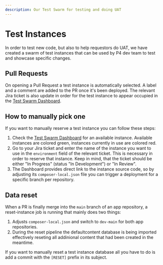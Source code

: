 ```yaml
---
description: Our Test Swarm for testing and doing UAT
---
```


# Test Instances

In order to test new code, but also to help requestors do UAT, we have created a swarm of test instances that can be used by P4 dev team to test and showcase specific changes.

## Pull Requests

On opening a Pull Request a test instance is automatically selected. A label and a comment are added to the PR once it's been deployed. The relevant Jira ticket is also update in order for the test instance to appear occupied in the [Test Swarm Dashboard](https://greenpeace.github.io/planet4-test-swarm/).

## How to manually pick one

If you want to manually reserve a test instance you can follow these steps:

1. Check the [Test Swarm Dashboard](https://greenpeace.github.io/planet4-test-swarm/) for an available instance. Available instances are colored green, instances currently in use are colored red.
2. Go to your Jira ticket and enter the name of the instance you want to use in the `environment` field of the relevant ticket. This is necessary in order to reserve that instance. Keep in mind, that the ticket should be either "In Progress" (status "In Development") or "In Review".
3. The Dashboard provides direct link to the instance source code, so by adjusting its `composer-local.json` file you can trigger a deployment for a specific branch per repository.

## Data reset

When a PR is finally merge into the `main` branch of an app repository, a reset-instance job is running that mainly does two things:

1. Adjusts `composer-local.json` and switch to `dev-main` for both app repositories.
2. During the reset pipeline the defaultcontent database is being imported effectively reseting all addinional content that had been created in the meantime.

If you want to manually reset a test instance database all you have to do is add a commit with the `[RESET]` prefix in its subject.
